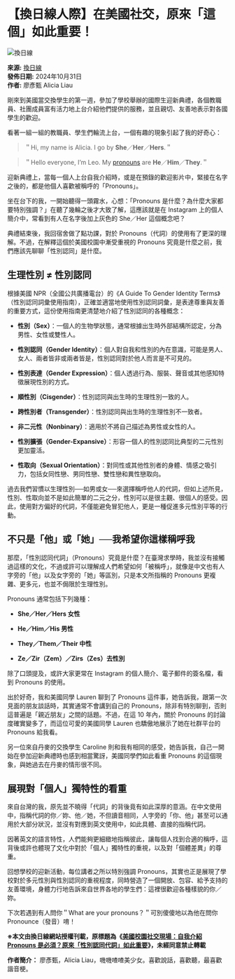# 【換日線人際】在美國社交，原來「這個」如此重要！

![換日線](https://s.yimg.com/ny/api/res/1.2/2LdhqT4bweG258LlXLxWRw--/YXBwaWQ9aGlnaGxhbmRlcjt3PTgwO2g9ODA7Y2Y9d2VicA--/https://o.aolcdn.com/images/dims?image_uri=https%3A%2F%2Fmedia.zenfs.com%2Fcreatr-images%2FGLB%2F2018-03-28%2Fe720c4d0-325a-11e8-a101-01965b66b7d7_crossing-logo-black.png&compress=1&progressive=1&quality=75&client=hawkeye&signature=886b09103ea91315f9417116dcfde5fb046a9283)

**來源:** [換日線](https://crossing.cw.com.tw/)  
**發佈日期:** 2024年10月31日  
**作者:** 廖彥甄 Alicia Liau  

剛來到美國當交換學生的第一週，參加了學校舉辦的國際生迎新典禮，各個教職員、社團成員富有活力地上台介紹他們提供的服務，並且親切、友善地表示對各國學生的歡迎。

看著一組一組的教職員、學生們輪流上台，一個有趣的現象引起了我的好奇心：

> ＂Hi, my name is Alicia. I go by **She**／**Her**／**Hers**.＂

> ＂Hello everyone, I’m Leo. My [pronouns](https://tw.news.yahoo.com/tag/pronouns) are **He**／**Him**／**They**.＂

迎新典禮上，當每一個人上台自我介紹時，或是在預錄的歡迎影片中，緊接在名字之後的，都是他個人喜歡被稱呼的「Pronouns」。

坐在台下的我，一開始聽得一頭霧水，心想：「Pronouns 是什麼？為什麼大家都要特別強調？」在聽了幾輪之後才大致了解，這應該就是在 Instagram 上的個人簡介中，常看到有人在名字後加上灰色的 She／Her 這個概念吧？

典禮結束後，我回宿舍做了點功課，對於 Pronouns（代詞）的使用有了更深的理解。不過，在解釋這個於美國校園中漸受重視的 Pronouns 究竟是什麼之前，我們應該先聊聊「性別認同」是什麼。

## 生理性別 ≠ 性別認同  

根據美國 NPR（全國公共廣播電台）的《A Guide To Gender Identity Terms》（性別認同詞彙使用指南），正確並適當地使用性別認同詞彙，是表達尊重與友善的重要方式，這份使用指南更清楚地介紹了性別認同的各種概念：

-   **性別（Sex）**：一個人的生物學狀態，通常根據出生時外部結構所認定，分為男性、女性或雙性人。

-   **性別認同（Gender Identity）**：個人對自我和性別的內在意識，可能是男人、女人、兩者皆非或兩者皆是，性別認同對於他人而言是不可見的。

-   **性別表達（Gender Expression）**：個人透過行為、服裝、聲音或其他感知特徵展現性別的方式。

-   **順性別（Cisgender）**：性別認同與出生時的生理性別一致的人。

-   **跨性別者（Transgender）**：性別認同與出生時的生理性別不一致者。

-   **非二元性（Nonbinary）**：適用於不將自己描述為男性或女性的人。

-   **性別擴張（Gender-Expansive）**：形容一個人的性別認同比典型的二元性別更加靈活。

-   **性取向（Sexual Orientation）**：對同性或其他性別者的身體、情感之吸引力，包括女同性戀、男同性戀、雙性戀和異性戀取向。

過去我們習慣以生理性別──如男或女──來選擇稱呼他人的代詞，但如上述所見，性別、性取向並不是如此簡單的二元之分，性別可以是很主觀、很個人的感受。因此，使用對方偏好的代詞，不僅能避免冒犯他人，更是一種促進多元性別平等的行動。

## 不只是「他」或「她」──我希望你這樣稱呼我  

那麼，「性別認同代詞」（Pronouns）究竟是什麼？在臺灣求學時，我並沒有接觸過這樣的文化，不過或許可以理解成人們希望如何「被稱呼」，就像是中文也有人字旁的「他」以及女字旁的「她」等區別，只是本文所指稱的 Pronouns 更複雜、更多元，也並不侷限於生理性別。

Pronouns 通常包括下列幾種：

-   **She／Her／Hers 女性**

-   **He／Him／His 男性**

-   **They／Them／Their 中性**

-   **Ze／Zir（Zem）／Zirs（Zes）去性別**

除了口頭提及，或許大家更常在 Instagram 的個人簡介、電子郵件的簽名檔，看到 Pronouns 的使用。

出於好奇，我和美國同學 Lauren 聊到了 Pronouns 這件事，她告訴我，跟第一次見面的朋友談話時，其實通常不會講到自己的 Pronouns，除非有特別聊到，否則這普遍是「親近朋友」之間的話題。不過，在這 10 年內，關於 Pronouns 的討論度確實變多了，而這位可愛的美國同學 Lauren 也驕傲地展示了她在社群平台的 Pronouns 給我看。

另一位來自丹麥的交換學生 Caroline 則和我有相同的感受，她告訴我，自己一開始在參加迎新典禮時也感到相當驚訝，美國同學們如此看重 Pronouns 的這個現象，與她過去在丹麥的情形很不同。

## 展現對「個人」獨特性的看重  

來自台灣的我，原先並不曉得「代詞」的背後竟有如此深厚的意涵。在中文使用中，指稱代詞的你／妳、他／她，不但讀音相同，人字旁的「你、他」甚至可以通用於大部分狀況，並沒有對應到英文使用中，如此具體、直接的指稱代詞。

因著英文的語言特性，人們能夠更細緻地指稱彼此，讓每個人找到合適的稱呼，這背後或許也體現了文化中對於「個人」獨特性的重視，以及對「個體差異」的尊重。

回想學校的迎新活動，每位講者之所以特別強調 Pronouns，其實也正是展現了學校對於多元性別與性別認同的重視程度，同時營造了一個開放、包容、給予支持的友善環境，身體力行地告訴來自世界各地的學生們：這裡很歡迎各種樣貌的你／妳。

下次若遇到有人問你＂What are your pronouns？＂可別傻傻地以為他在問你 Pronounce（發音）唷！

**※本文由換日線網站授權刊載，原標題為《[美國校園社交現場：自我介紹 Pronouns 是必須？原來「性別認同代詞」如此重要](https://crossing.cw.com.tw/article/18137?utm_source=media_yahoo&utm_medium=affiliate&utm_campaign=media_yahoo-affiliate-yahoo_news)》，未經同意禁止轉載** 

**作者簡介：** 廖彥甄，Alicia Liau，嘰嘰喳喳美少女。喜歡說話，喜歡聽，最喜歡諧音梗。